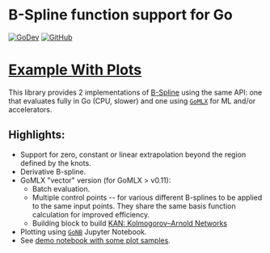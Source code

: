 # B-Spline function support for Go 

[![GoDev](https://img.shields.io/badge/go.dev-reference-007d9c?logo=go&logoColor=white)](https://pkg.go.dev/github.com/gomlx/bsplines?tab=doc)
[![GitHub](https://img.shields.io/github/license/gomlx/bsplines)](https://github.com/Kwynto/gosession/blob/master/LICENSE)

# [Example With Plots](https://gomlx.github.io/bsplines/)

This library provides 2 implementations of [B-Spline](https://en.wikipedia.org/wiki/B-spline) using the same API: one that evaluates fully in Go (CPU, slower)
and one using [`GoMLX`](https://github.com/gomlx/gomlx) for ML and/or accelerators.

## Highlights:

* Support for zero, constant or linear extrapolation beyond the region defined by the knots.
* Derivative B-spline.
* GoMLX "vector" version (for GoMLX > v0.11):
  * Batch evaluation.
  * Multiple control points -- for various different B-splines to be applied to the same input points.
    They share the same basis function calculation for improved efficiency.
  * Building block to build [KAN: Kolmogorov–Arnold Networks](https://arxiv.org/pdf/2404.19756)
* Plotting using [`GoNB`](https://github.com/janpfeifer/gonb) Jupyter Notebook.
* See [demo notebook with some plot samples](https://gomlx.github.io/bsplines/). 
